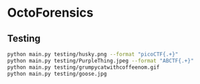 ﻿# OctoForensics

## Testing
```bash
python main.py testing/husky.png --format "picoCTF{.+}"
python main.py testing/PurpleThing.jpeg --format "ABCTF{.+}"
python main.py testing/grumpycatwithcoffeenom.gif
python main.py testing/goose.jpg
```
